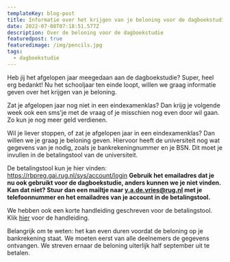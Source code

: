 ```yaml
---
templateKey: blog-post
title: Informatie over het krijgen van je beloning voor de dagboekstudie
date: 2022-07-08T07:18:51.577Z
description: Over de beloning voor de dagboekstudie
featuredpost: true
featuredimage: /img/pencils.jpg
tags:
  - dagboekstudie
---
```

Heb jij het afgelopen jaar meegedaan aan de dagboekstudie? Super, heel erg bedankt! Nu het schooljaar ten einde loopt, willen we graag informatie geven over het krijgen van je beloning.

Zat je afgelopen jaar nog niet in een eindexamenklas? Dan krijg je volgende week ook een sms'je met de vraag of je misschien nog even door wil gaan. Zo kun je nog meer geld verdienen. 

Wil je liever stoppen, of zat je afgelopen jaar in een eindexamenklas? Dan willen we je graag je beloning geven. Hiervoor heeft de universiteit nog wat gegevens van je nodig, zoals je bankrekeningnummer en je BSN. Dit moet je invullen in de betalingstool van de universiteit.

De betalingstool kun je hier vinden: <https://rbpreg.gai.rug.nl/sys/account/login> **Gebruik het emailadres dat je nu ook gebruikt voor de dagboekstudie, anders kunnen we je niet vinden. Kan dat niet? Stuur dan een mailtje naar y.a.de.vries@rug.nl met je telefoonnummer en het emailadres van je account in de betalingstool.**

We hebben ook een korte handleiding geschreven voor de betalingstool. Klik [hier](https://u-can-feel.nl/img/handleiding.pdf) voor de handleiding.

Belangrijk om te weten: het kan even duren voordat de beloning op je bankrekening staat. We moeten eerst van alle deelnemers de gegevens ontvangen. We streven ernaar de beloning uiterlijk half september uit te betalen.